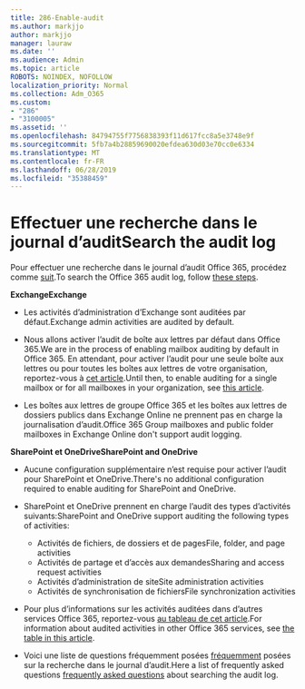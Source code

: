 ```yaml
---
title: 286-Enable-audit
ms.author: markjjo
author: markjjo
manager: lauraw
ms.date: ''
ms.audience: Admin
ms.topic: article
ROBOTS: NOINDEX, NOFOLLOW
localization_priority: Normal
ms.collection: Adm_O365
ms.custom:
- "286"
- "3100005"
ms.assetid: ''
ms.openlocfilehash: 84794755f7756838393f11d617fcc8a5e3748e9f
ms.sourcegitcommit: 5fb7a4b28859690020efdea630d03e70cc0e6334
ms.translationtype: MT
ms.contentlocale: fr-FR
ms.lasthandoff: 06/28/2019
ms.locfileid: "35388459"
---
```

# <a name="search-the-audit-log"></a><span data-ttu-id="a229b-102">Effectuer une recherche dans le journal d’audit</span><span class="sxs-lookup"><span data-stu-id="a229b-102">Search the audit log</span></span>

<span data-ttu-id="a229b-103">Pour effectuer une recherche dans le journal d’audit Office 365, procédez comme [suit](https://docs.microsoft.com/office365/securitycompliance/search-the-audit-log-in-security-and-compliance#search-the-audit-log).</span><span class="sxs-lookup"><span data-stu-id="a229b-103">To search the Office 365 audit log, follow [these steps](https://docs.microsoft.com/office365/securitycompliance/search-the-audit-log-in-security-and-compliance#search-the-audit-log).</span></span>

<span data-ttu-id="a229b-104">**Exchange**</span><span class="sxs-lookup"><span data-stu-id="a229b-104">**Exchange**</span></span>

- <span data-ttu-id="a229b-105">Les activités d’administration d’Exchange sont auditées par défaut.</span><span class="sxs-lookup"><span data-stu-id="a229b-105">Exchange admin activities are audited by default.</span></span>

- <span data-ttu-id="a229b-106">Nous allons activer l’audit de boîte aux lettres par défaut dans Office 365.</span><span class="sxs-lookup"><span data-stu-id="a229b-106">We are in the process of enabling mailbox auditing by default in Office 365.</span></span> <span data-ttu-id="a229b-107">En attendant, pour activer l’audit pour une seule boîte aux lettres ou pour toutes les boîtes aux lettres de votre organisation, reportez-vous à [cet article](https://docs.microsoft.com/office365/securitycompliance/enable-mailbox-auditing).</span><span class="sxs-lookup"><span data-stu-id="a229b-107">Until then, to enable auditing for a single mailbox or for all mailboxes in your organization, see  [this article](https://docs.microsoft.com/office365/securitycompliance/enable-mailbox-auditing).</span></span>

- <span data-ttu-id="a229b-108">Les boîtes aux lettres de groupe Office 365 et les boîtes aux lettres de dossiers publics dans Exchange Online ne prennent pas en charge la journalisation d’audit.</span><span class="sxs-lookup"><span data-stu-id="a229b-108">Office 365 Group mailboxes and public folder mailboxes in Exchange Online don't support audit logging.</span></span>

<span data-ttu-id="a229b-109">**SharePoint et OneDrive**</span><span class="sxs-lookup"><span data-stu-id="a229b-109">**SharePoint and OneDrive**</span></span>

- <span data-ttu-id="a229b-110">Aucune configuration supplémentaire n’est requise pour activer l’audit pour SharePoint et OneDrive.</span><span class="sxs-lookup"><span data-stu-id="a229b-110">There's no additional configuration required to enable auditing for SharePoint and OneDrive.</span></span>

- <span data-ttu-id="a229b-111">SharePoint et OneDrive prennent en charge l’audit des types d’activités suivants:</span><span class="sxs-lookup"><span data-stu-id="a229b-111">SharePoint and OneDrive support auditing the following types of activities:</span></span>

    - <span data-ttu-id="a229b-112">Activités de fichiers, de dossiers et de pages</span><span class="sxs-lookup"><span data-stu-id="a229b-112">File, folder, and page activities</span></span>
    - <span data-ttu-id="a229b-113">Activités de partage et d’accès aux demandes</span><span class="sxs-lookup"><span data-stu-id="a229b-113">Sharing and access request activities</span></span>
    - <span data-ttu-id="a229b-114">Activités d’administration de site</span><span class="sxs-lookup"><span data-stu-id="a229b-114">Site administration activities</span></span>
    - <span data-ttu-id="a229b-115">Activités de synchronisation de fichiers</span><span class="sxs-lookup"><span data-stu-id="a229b-115">File synchronization activities</span></span>

- <span data-ttu-id="a229b-116">Pour plus d’informations sur les activités auditées dans d’autres services Office 365, reportez-vous [au tableau de cet article](https://docs.microsoft.com/office365/securitycompliance/search-the-audit-log-in-security-and-compliance#audited-activities).</span><span class="sxs-lookup"><span data-stu-id="a229b-116">For information about audited activities in other Office 365 services, see  [the table in this article](https://docs.microsoft.com/office365/securitycompliance/search-the-audit-log-in-security-and-compliance#audited-activities).</span></span>

- <span data-ttu-id="a229b-117">Voici une liste de questions fréquemment posées [fréquemment](https://docs.microsoft.com/office365/securitycompliance/search-the-audit-log-in-security-and-compliance#frequently-asked-questions) posées sur la recherche dans le journal d’audit.</span><span class="sxs-lookup"><span data-stu-id="a229b-117">Here a list of frequently asked questions [frequently asked questions](https://docs.microsoft.com/office365/securitycompliance/search-the-audit-log-in-security-and-compliance#frequently-asked-questions) about searching the audit log.</span></span>